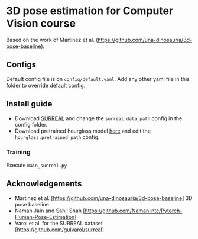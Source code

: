 # 3D pose estimation for Computer Vision course

Based on the work of Martinez et al. (https://github.com/una-dinosauria/3d-pose-baseline).

## Configs
Default config file is on `config/default.yaml`. Add any other yaml file in this folder to override default config.

## Install guide
- Download [SURREAL](https://github.com/gulvarol/surreal) and change the `surreal.data_path` config in the config folder.
- Download pretrained hourglass model [here](https://github.com/Naman-ntc/Pytorch-Human-Pose-Estimation)
 and edit the `hourglass.pretrained_path` config.

### Training
Execute `main_surreal.py`

## Acknowledgements
- Martinez et al. [https://github.com/una-dinosauria/3d-pose-baseline] 3D pose baseline
- Naman Jain and Sahil Shah [https://github.com/Naman-ntc/Pytorch-Human-Pose-Estimation]
- Varol et al. for the SURREAL dataset [https://github.com/gulvarol/surreal]
